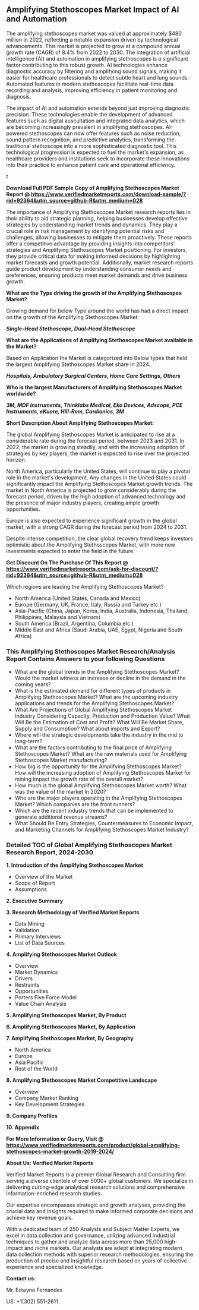 <h2>Amplifying Stethoscopes Market Impact of AI and Automation</h2><p>The amplifying stethoscopes market was valued at approximately $480 million in 2022, reflecting a notable expansion driven by technological advancements. This market is projected to grow at a compound annual growth rate (CAGR) of 8.4% from 2022 to 2030. The integration of artificial intelligence (AI) and automation in amplifying stethoscopes is a significant factor contributing to this robust growth. AI technologies enhance diagnostic accuracy by filtering and amplifying sound signals, making it easier for healthcare professionals to detect subtle heart and lung sounds. Automated features in modern stethoscopes facilitate real-time data recording and analysis, improving efficiency in patient monitoring and diagnosis.</p><p>The impact of AI and automation extends beyond just improving diagnostic precision. These technologies enable the development of advanced features such as digital auscultation and integrated data analytics, which are becoming increasingly prevalent in amplifying stethoscopes. AI-powered stethoscopes can now offer features such as noise reduction, sound pattern recognition, and predictive analytics, transforming the traditional stethoscope into a more sophisticated diagnostic tool. This technological progression is expected to fuel the market's expansion, as healthcare providers and institutions seek to incorporate these innovations into their practice to enhance patient care and operational efficiency.</p>t</p><p id="" class=""><strong>Download Full PDF Sample Copy of Amplifying Stethoscopes Market Report @ <a href="https://www.verifiedmarketreports.com/download-sample/?rid=92364&utm_source=github-R&utm_medium=028" target="_blank">https://www.verifiedmarketreports.com/download-sample/?rid=92364&utm_source=github-R&utm_medium=028</a></strong></p><p>The importance of&nbsp;Amplifying Stethoscopes Market research reports lies in their ability to aid strategic planning, helping businesses develop effective strategies by understanding market trends and dynamics. They play a crucial role in risk management by identifying potential risks and challenges, allowing businesses to mitigate them proactively. These reports offer a competitive advantage by providing insights into competitors' strategies and Amplifying Stethoscopes Market positioning. For investors, they provide critical data for making informed decisions by highlighting market forecasts and growth potential. Additionally, market research reports guide product development by understanding consumer needs and preferences, ensuring products meet market demands and drive business growth.</p><p><strong>What are the&nbsp;Type driving the growth of the Amplifying Stethoscopes Market?</strong></p><p id="" class="">Growing demand for below Type around the world has had a direct impact on the growth of the Amplifying Stethoscopes Market:</p><em><strong>Single-Head Stethoscope, Dual-Head Stethoscope</strong></em></p><strong>What are the&nbsp;Applications&nbsp;of Amplifying Stethoscopes Market available in the Market?</strong></p><p id="" class="">Based on Application the Market is categorized into Below types that held the largest Amplifying Stethoscopes Market share In 2024.</p><em><strong>Hospitals, Ambulatory Surgical Centers, Home Care Settings, Others</strong></em></p><strong>Who is the largest Manufacturers of Amplifying Stethoscopes Market worldwide?</strong></p><p><em><strong>3M, MDF Instruments, Thinklabs Medical, Eko Devices, Adscope, PCE Instruments, eKuore, Hill-Rom, Cardionics, 3M</strong></em></p><p id="" class=""><strong>Short Description About Amplifying Stethoscopes Market:</strong></p><p>The global Amplifying Stethoscopes Market is anticipated to rise at a considerable rate during the forecast period, between 2023 and 2031. In 2022, the market is growing steadily, and with the increasing adoption of strategies by key players, the market is expected to rise over the projected horizon.</p><p>North America, particularly the United States, will continue to play a pivotal role in the market's development. Any changes in the United States could significantly impact the Amplifying Stethoscopes Market growth trends. The market in North America is projected to grow considerably during the forecast period, driven by the high adoption of advanced technology and the presence of major industry players, creating ample growth opportunities.</p><p>Europe is also expected to experience significant growth in the global market, with a strong CAGR during the forecast period from 2024 to 2031.</p><p>Despite intense competition, the clear global recovery trend keeps investors optimistic about the Amplifying Stethoscopes Market, with more new investments expected to enter the field in the future.</p><p id="" class=""><strong>Get Discount On The Purchase Of This Report @ <a href="https://www.verifiedmarketreports.com/ask-for-discount/?rid=92364&utm_source=github-R&utm_medium=028" target="_blank">https://www.verifiedmarketreports.com/ask-for-discount/?rid=92364&utm_source=github-R&utm_medium=028</a></strong></p>Which regions are leading the Amplifying Stethoscopes Market?</p><ul><li>North America (United States, Canada and Mexico)</li><li>Europe (Germany, UK, France, Italy, Russia and Turkey etc.)</li><li>Asia-Pacific (China, Japan, Korea, India, Australia, Indonesia, Thailand, Philippines, Malaysia and Vietnam)</li><li>South America (Brazil, Argentina, Columbia etc.)</li><li>Middle East and Africa (Saudi Arabia, UAE, Egypt, Nigeria and South Africa)</li></ul><h3 id="" class="">This Amplifying Stethoscopes Market Research/Analysis Report Contains Answers to your following Questions</h3><ul><li>What are the global trends in the Amplifying Stethoscopes Market? Would the market witness an increase or decline in the demand in the coming years?</li><li>What is the estimated demand for different types of products in Amplifying Stethoscopes Market? What are the upcoming industry applications and trends for the Amplifying Stethoscopes Market?</li><li>What Are Projections of Global Amplifying Stethoscopes Market Industry Considering Capacity, Production and Production Value? What Will Be the Estimation of Cost and Profit? What Will Be Market Share, Supply and Consumption? What about imports and Export?</li><li>Where will the strategic developments take the industry in the mid to long-term?</li><li>What are the factors contributing to the final price of Amplifying Stethoscopes Market? What are the raw materials used for Amplifying Stethoscopes Market manufacturing?</li><li>How big is the opportunity for the Amplifying Stethoscopes Market? How will the increasing adoption of Amplifying Stethoscopes Market for mining impact the growth rate of the overall market?</li><li>How much is the global Amplifying Stethoscopes Market worth? What was the value of the market In 2020?</li><li>Who are the major players operating in the Amplifying Stethoscopes Market? Which companies are the front runners?</li><li>Which are the recent industry trends that can be implemented to generate additional revenue streams?</li><li>What Should Be Entry Strategies, Countermeasures to Economic Impact, and Marketing Channels for Amplifying Stethoscopes Market Industry?</li></ul><h3 id="" class="">Detailed TOC of Global Amplifying Stethoscopes Market Research Report, 2024-2030</h3><p id="" class=""><strong>1. Introduction of the Amplifying Stethoscopes Market</strong></p><ul><li>Overview of the Market</li><li>Scope of Report</li><li>Assumptions</li></ul><p id="" class=""><strong>2. Executive Summary</strong></p><p id="" class=""><strong>3. Research Methodology of Verified Market Reports</strong></p><ul><li>Data Mining</li><li>Validation</li><li>Primary Interviews</li><li>List of Data Sources</li></ul><p id="" class=""><strong>4. Amplifying Stethoscopes Market Outlook</strong></p><ul><li>Overview</li><li>Market Dynamics</li><li>Drivers</li><li>Restraints</li><li>Opportunities</li><li>Porters Five Force Model</li><li>Value Chain Analysis</li></ul><p id="" class=""><strong>5. Amplifying Stethoscopes Market, By Product</strong></p><p id="" class=""><strong>6. Amplifying Stethoscopes Market, By Application</strong></p><p id="" class=""><strong>7. Amplifying Stethoscopes Market, By Geography</strong></p><ul><li>North America</li><li>Europe</li><li>Asia Pacific</li><li>Rest of the World</li></ul><p id="" class=""><strong>8. Amplifying Stethoscopes Market Competitive Landscape</strong></p><ul><li>Overview</li><li>Company Market Ranking</li><li>Key Development Strategies</li></ul><p id="" class=""><strong>9. Company Profiles</strong></p><p id="" class=""><strong>10. Appendix</strong></p><p id="" class=""><strong>For More Information or Query, Visit @ <a href="https://www.verifiedmarketreports.com/product/global-amplifying-stethoscopes-market-growth-2019-2024/" target="_blank">https://www.verifiedmarketreports.com/product/global-amplifying-stethoscopes-market-growth-2019-2024/</a></strong></p><p id="" class=""><strong>About Us: Verified Market Reports</strong></p><p id="" class="">Verified Market Reports is a premier Global Research and Consulting firm serving a diverse clientele of over 5000+ global customers. We specialize in delivering cutting-edge analytical research solutions and comprehensive information-enriched research studies.</p><p id="" class="">Our expertise encompasses strategic and growth analyses, providing the crucial data and insights required to make informed corporate decisions and achieve key revenue goals.</p><p id="" class="">With a dedicated team of 250 Analysts and Subject Matter Experts, we excel in data collection and governance, utilizing advanced industrial techniques to gather and analyze data across more than 25,000 high-impact and niche markets. Our analysts are adept at integrating modern data collection methods with superior research methodologies, ensuring the production of precise and insightful research based on years of collective experience and specialized knowledge.</p><p id="" class=""><strong>Contact us:</strong></p><p id="" class="">Mr. Edwyne Fernandes</p><p id="" class="">US: +1(302) 551-2611</p>